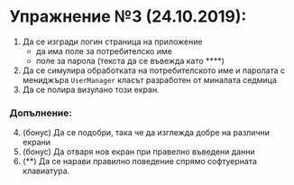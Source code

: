 # Упражнение №3 (24.10.2019):

1. Да се изгради логин страница на приложение
    - да има поле за потребителско име
    - поле за парола (текста да се въвежда като ****)
2. Да се симулира обработката на потребителското име и паролата с мениджъра `UserManager` класът разработен от миналата седмица
3. Да се полира визулано този екран.
### Допълнение:

4. (бонус) Да се подобри, така че да изглежда добре на различни екрани
5. (бонус) Да отваря нов екран при правелно въведени данни
6. (**) Да се нарави правилно поведение спрямо софтуерната клавиатура.

